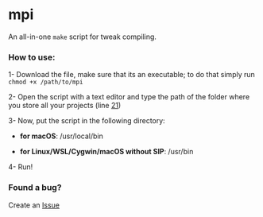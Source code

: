 # mpi
An all-in-one ``make`` script for tweak compiling. 


### How to use:
1- Download the file, make sure that its an executable; to do that simply run ``chmod +x /path/to/mpi``

2- Open the script with a text editor and type the path of the folder where you store all your projects (line [21](https://github.com/samoht9277/mpi/blob/5d262994809c5234e353fdc7c45aafcade8f92e0/mpi#L21))

3- Now, put the script in the following directory:

* **for macOS**: /usr/local/bin

* **for Linux/WSL/Cygwin/macOS without SIP**: /usr/bin

4- Run!

### Found a bug?
Create an [Issue](https://github.com/samoht9277/mpi/issues)
